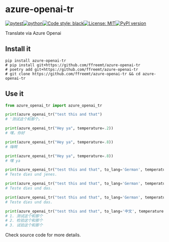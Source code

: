 # azure-openai-tr
[![pytest](https://github.com/ffreemt/azure-openai-tr/actions/workflows/routine-tests.yml/badge.svg)](https://github.com/ffreemt/azure-openai-tr/actions)[![python](https://img.shields.io/static/v1?label=python+&message=3.10%2B&color=blue)](https://www.python.org/downloads/)[![Code style: black](https://img.shields.io/badge/code%20style-black-000000.svg)](https://github.com/psf/black)[![License: MIT](https://img.shields.io/badge/License-MIT-yellow.svg)](https://opensource.org/licenses/MIT)[![PyPI version](https://badge.fury.io/py/azure_openai_tr.svg)](https://badge.fury.io/py/azure_openai_tr)

Translate via Azure Openai

## Install it

```shell
pip install azure-openai-tr
# pip install git+https://github.com/ffreemt/azure-openai-tr
# poetry add git+https://github.com/ffreemt/azure-openai-tr
# git clone https://github.com/ffreemt/azure-openai-tr && cd azure-openai-tr
```

## Use it
```python
from azure_openai_tr import azure_openai_tr

print(azure_openai_tr("test this and that")
# '测试这个和那个。'

print(azure_openai_tr("Hey ya", temperature=.2))
# 嘿，你好

print(azure_openai_tr("Hey ya", temperature=.8))
# 嗨啊

print(azure_openai_tr("Hey ya", temperature=.8))
# 嘿 ya

print(azure_openai_tr("test this and that", to_lang='German', temperature=.8))
# Teste dies und jenes.

print(azure_openai_tr("test this and that", to_lang='German', temperature=.8))
# Teste dies und das.

print(azure_openai_tr("test this and that", to_lang='German', temperature=.1))
# Teste dies und das.

print(azure_openai_tr("test this and that", to_lang='中文', temperature=.8, template='翻成 {to_lang}, 列出3个版本\n {text}'))
# 1. 测试这个和那个
# 2. 检验这个和那个
# 3. 试验这个和那个
```

Check source code for more details.